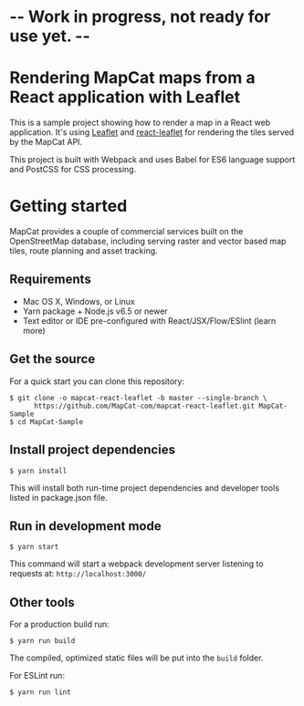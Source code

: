 # -- Work in progress, not ready for use yet. --

# Rendering MapCat maps from a React application with Leaflet

This is a sample project showing how to render a map in a React web application. It's using [Leaflet](http://leafletjs.com/) and [react-leaflet](https://github.com/PaulLeCam/react-leaflet) for rendering the tiles served by the MapCat API.

This project is built with Webpack and uses Babel for ES6 language support and PostCSS for CSS processing.

# Getting started

MapCat provides a couple of commercial services built on the OpenStreetMap database, including serving raster and vector based map tiles, route planning and asset tracking.

## Requirements

* Mac OS X, Windows, or Linux
* Yarn package + Node.js v6.5 or newer
* Text editor or IDE pre-configured with React/JSX/Flow/ESlint (learn more)

## Get the source

For a quick start you can clone this repository:

```shell
$ git clone -o mapcat-react-leaflet -b master --single-branch \
      https://github.com/MapCat-com/mapcat-react-leaflet.git MapCat-Sample
$ cd MapCat-Sample
```

## Install project dependencies

```shell
$ yarn install
```

This will install both run-time project dependencies and developer tools listed in package.json file.

## Run in development mode

```shell
$ yarn start
```

This command will start a webpack development server listening to requests at: ```http://localhost:3000/```

## Other tools

For a production build run:

```shell
$ yarn run build
```

The compiled, optimized static files will be put into the `build` folder.

For ESLint run:

```shell
$ yarn run lint
```


